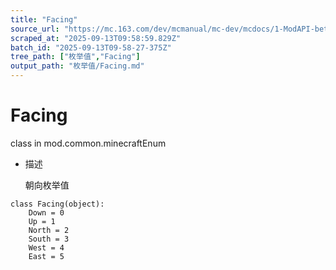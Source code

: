 ```yaml
---
title: "Facing"
source_url: "https://mc.163.com/dev/mcmanual/mc-dev/mcdocs/1-ModAPI-beta/%E6%9E%9A%E4%B8%BE%E5%80%BC/Facing.html?catalog=1"
scraped_at: "2025-09-13T09:58:59.829Z"
batch_id: "2025-09-13T09-58-27-375Z"
tree_path: ["枚举值","Facing"]
output_path: "枚举值/Facing.md"
---
```


#  Facing

class in mod.common.minecraftEnum

*   描述
    
    朝向枚举值
    

```
class Facing(object):
	Down = 0
	Up = 1
	North = 2
	South = 3
	West = 4
	East = 5


```
